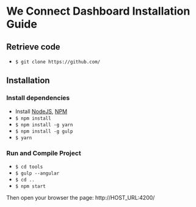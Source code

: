 
# We Connect Dashboard Installation Guide


## Retrieve code

* `$ git clone https://github.com/`


## Installation

### Install dependencies

* Install [NodeJS](https://nodejs.org/en/), [NPM](https://www.npmjs.com/)
* `$ npm install`
* `$ npm install -g yarn`
* `$ npm install -g gulp`
* `$ yarn`

### Run and Compile Project

* `$ cd tools`
* `$ gulp --angular`
* `$ cd ..`
* `$ npm start`

Then open your browser the page: http://HOST_URL:4200/
